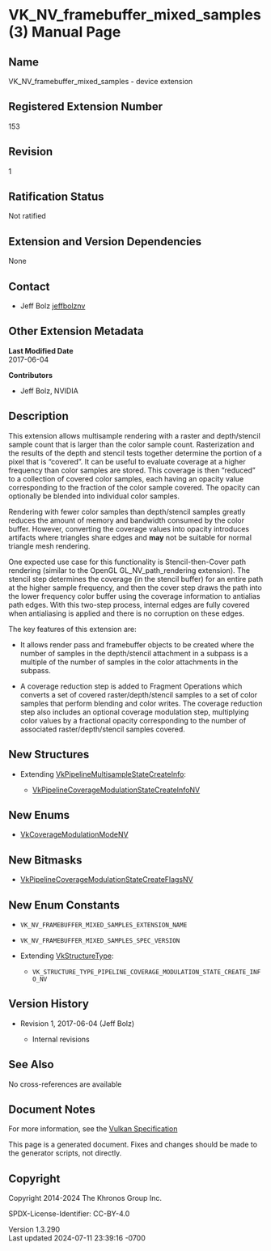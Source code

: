 # VK_NV_framebuffer_mixed_samples(3) Manual Page

## Name

VK_NV_framebuffer_mixed_samples - device extension



## <a href="#_registered_extension_number" class="anchor"></a>Registered Extension Number

153

## <a href="#_revision" class="anchor"></a>Revision

1

## <a href="#_ratification_status" class="anchor"></a>Ratification Status

Not ratified

## <a href="#_extension_and_version_dependencies" class="anchor"></a>Extension and Version Dependencies

None

## <a href="#_contact" class="anchor"></a>Contact

- Jeff Bolz <a
  href="https://github.com/KhronosGroup/Vulkan-Docs/issues/new?body=%5BVK_NV_framebuffer_mixed_samples%5D%20@jeffbolznv%0A*Here%20describe%20the%20issue%20or%20question%20you%20have%20about%20the%20VK_NV_framebuffer_mixed_samples%20extension*"
  target="_blank" rel="nofollow noopener"><em></em>jeffbolznv</a>

## <a href="#_other_extension_metadata" class="anchor"></a>Other Extension Metadata

**Last Modified Date**  
2017-06-04

**Contributors**  
- Jeff Bolz, NVIDIA

## <a href="#_description" class="anchor"></a>Description

This extension allows multisample rendering with a raster and
depth/stencil sample count that is larger than the color sample count.
Rasterization and the results of the depth and stencil tests together
determine the portion of a pixel that is “covered”. It can be useful to
evaluate coverage at a higher frequency than color samples are stored.
This coverage is then “reduced” to a collection of covered color
samples, each having an opacity value corresponding to the fraction of
the color sample covered. The opacity can optionally be blended into
individual color samples.

Rendering with fewer color samples than depth/stencil samples greatly
reduces the amount of memory and bandwidth consumed by the color buffer.
However, converting the coverage values into opacity introduces
artifacts where triangles share edges and **may** not be suitable for
normal triangle mesh rendering.

One expected use case for this functionality is Stencil-then-Cover path
rendering (similar to the OpenGL GL_NV_path_rendering extension). The
stencil step determines the coverage (in the stencil buffer) for an
entire path at the higher sample frequency, and then the cover step
draws the path into the lower frequency color buffer using the coverage
information to antialias path edges. With this two-step process,
internal edges are fully covered when antialiasing is applied and there
is no corruption on these edges.

The key features of this extension are:

- It allows render pass and framebuffer objects to be created where the
  number of samples in the depth/stencil attachment in a subpass is a
  multiple of the number of samples in the color attachments in the
  subpass.

- A coverage reduction step is added to Fragment Operations which
  converts a set of covered raster/depth/stencil samples to a set of
  color samples that perform blending and color writes. The coverage
  reduction step also includes an optional coverage modulation step,
  multiplying color values by a fractional opacity corresponding to the
  number of associated raster/depth/stencil samples covered.

## <a href="#_new_structures" class="anchor"></a>New Structures

- Extending
  [VkPipelineMultisampleStateCreateInfo](https://registry.khronos.org/vulkan/specs/1.3-extensions/man/html/VkPipelineMultisampleStateCreateInfo.html):

  - [VkPipelineCoverageModulationStateCreateInfoNV](https://registry.khronos.org/vulkan/specs/1.3-extensions/man/html/VkPipelineCoverageModulationStateCreateInfoNV.html)

## <a href="#_new_enums" class="anchor"></a>New Enums

- [VkCoverageModulationModeNV](https://registry.khronos.org/vulkan/specs/1.3-extensions/man/html/VkCoverageModulationModeNV.html)

## <a href="#_new_bitmasks" class="anchor"></a>New Bitmasks

- [VkPipelineCoverageModulationStateCreateFlagsNV](https://registry.khronos.org/vulkan/specs/1.3-extensions/man/html/VkPipelineCoverageModulationStateCreateFlagsNV.html)

## <a href="#_new_enum_constants" class="anchor"></a>New Enum Constants

- `VK_NV_FRAMEBUFFER_MIXED_SAMPLES_EXTENSION_NAME`

- `VK_NV_FRAMEBUFFER_MIXED_SAMPLES_SPEC_VERSION`

- Extending [VkStructureType](https://registry.khronos.org/vulkan/specs/1.3-extensions/man/html/VkStructureType.html):

  - `VK_STRUCTURE_TYPE_PIPELINE_COVERAGE_MODULATION_STATE_CREATE_INFO_NV`

## <a href="#_version_history" class="anchor"></a>Version History

- Revision 1, 2017-06-04 (Jeff Bolz)

  - Internal revisions

## <a href="#_see_also" class="anchor"></a>See Also

No cross-references are available

## <a href="#_document_notes" class="anchor"></a>Document Notes

For more information, see the <a
href="https://registry.khronos.org/vulkan/specs/1.3-extensions/html/vkspec.html#VK_NV_framebuffer_mixed_samples"
target="_blank" rel="noopener">Vulkan Specification</a>

This page is a generated document. Fixes and changes should be made to
the generator scripts, not directly.

## <a href="#_copyright" class="anchor"></a>Copyright

Copyright 2014-2024 The Khronos Group Inc.

SPDX-License-Identifier: CC-BY-4.0

Version 1.3.290  
Last updated 2024-07-11 23:39:16 -0700

